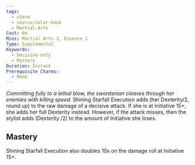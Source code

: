 ```yaml
---
tags:
  - charm
  - source/solar-book
  - Martial-Arts
Cost: 6m
Mins: Martial Arts 3, Essence 1
Type: Supplemental
Keywords:
  - Decisive-only
  - Mastery
Duration: Instant
Prerequisite Charms:
  - None
---
```

*Committing fully to a lethal blow, the swordsman cleaves through her enemies with killing speed.*
Shining Starfall Execution adds (her Dexterity/2, round up) to the raw damage of a decisive attack. If she is at Initiative 15+, she adds her full Dexterity instead. However, if the attack misses, then the stylist adds (Dexterity /2) to the amount of Initiative she loses. 
## Mastery
Shining Starfall Execution also doubles 10s on the damage roll at Initiative 15+.